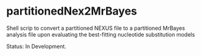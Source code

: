 # partitionedNex2MrBayes
Shell scrip to convert a partitioned NEXUS file to a partitioned MrBayes analysis file upon evaluating the best-fitting nucleotide substitution models

Status: In Development.
